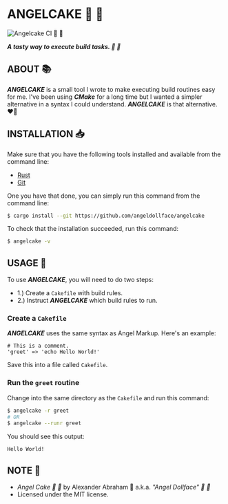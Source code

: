 # ANGELCAKE :angel: :cake:

![Angelcake CI](https://github.com/angeldollface/angelcake/actions/workflows/rust.yml/badge.svg) :angel: :cake:

***A tasty way to execute build tasks. :angel: :cake:***

## ABOUT :books:

***ANGELCAKE*** is a small tool I wrote to make executing build routines easy for me. I've been using ***CMake*** for a long time but I wanted a simpler alternative in a syntax I could understand. ***ANGELCAKE*** is that alternative. :heart_on_fire:

## INSTALLATION :inbox_tray:

Make sure that you have the following tools installed and available from the command line:

- [Rust](https://www.rust-lang.org/tools/install)
- [Git](https://git-scm.com/downloads)

One you have that done, you can simply run this command from the command line:

```bash
$ cargo install --git https://github.com/angeldollface/angelcake
```

To check that the installation succeeded, run this command:

```bash
$ angelcake -v
```

## USAGE :hammer:

To use ***ANGELCAKE***, you will need to do two steps:

- 1.) Create a `Cakefile` with build rules.
- 2.) Instruct ***ANGELCAKE*** which build rules to run.

### Create a `Cakefile`

***ANGELCAKE*** uses the same syntax as Angel Markup. Here's an example:

```text
# This is a comment.
'greet' => 'echo Hello World!'
```

Save this into a file called `Cakefile`.

### Run the `greet` routine

Change into the same directory as the `Cakefile` and run this command:

```bash
$ angelcake -r greet
# OR
$ angelcake --runr greet
```

You should see this output:

```text
Hello World!
```

## NOTE :scroll:

- *Angel Cake :angel: :cake:* by Alexander Abraham :black_heart: a.k.a. *"Angel Dollface" :dolls: :ribbon:*
- Licensed under the MIT license.
